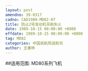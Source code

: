 ```yaml
---
layout: post
amendno: 39-0317
cadno: CAD1989-MD82-07
title: 防止2号发动机吊舱失火
date: 1989-10-15 00:00:00 +0800
effdate: 1989-10-15 00:00:00 +0800
tag: MD82
categories: 中国民航局适航司
author: 王春林
---
```


##适用范围:
MD80系列飞机

